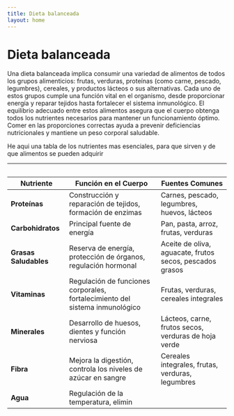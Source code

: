 ```yaml
---
title: Dieta balanceada
layout: home
---
```

# Dieta balanceada


Una dieta balanceada implica consumir una variedad de alimentos de todos los grupos alimenticios:
frutas, verduras, proteínas (como carne, pescado, legumbres), cereales, y productos lácteos o sus alternativas.
Cada uno de estos grupos cumple una función vital en el organismo, desde proporcionar energía y reparar tejidos
hasta fortalecer el sistema inmunológico. El equilibrio adecuado entre estos alimentos asegura que el cuerpo
obtenga todos los nutrientes necesarios para mantener un funcionamiento óptimo. Comer en las proporciones
correctas ayuda a prevenir deficiencias nutricionales y mantiene un peso corporal saludable.


He aqui una tabla de los nutrientes mas esenciales, para que sirven y de que alimentos se pueden adquirir

----
##
| **Nutriente**      | **Función en el Cuerpo**                                     | **Fuentes Comunes**                             |
|--------------------|--------------------------------------------------------------|-------------------------------------------------|
| **Proteínas**      | Construcción y reparación de tejidos, formación de enzimas   | Carnes, pescado, legumbres, huevos, lácteos     |
| **Carbohidratos**  | Principal fuente de energía                                   | Pan, pasta, arroz, frutas, verduras             |
| **Grasas Saludables**| Reserva de energía, protección de órganos, regulación hormonal | Aceite de oliva, aguacate, frutos secos, pescados grasos |
| **Vitaminas**      | Regulación de funciones corporales, fortalecimiento del sistema inmunológico | Frutas, verduras, cereales integrales           |
| **Minerales**      | Desarrollo de huesos, dientes y función nerviosa             | Lácteos, carne, frutos secos, verduras de hoja verde |
| **Fibra**          | Mejora la digestión, controla los niveles de azúcar en sangre | Cereales integrales, frutas, verduras, legumbres |
| **Agua**           | Regulación de la temperatura, elimin
